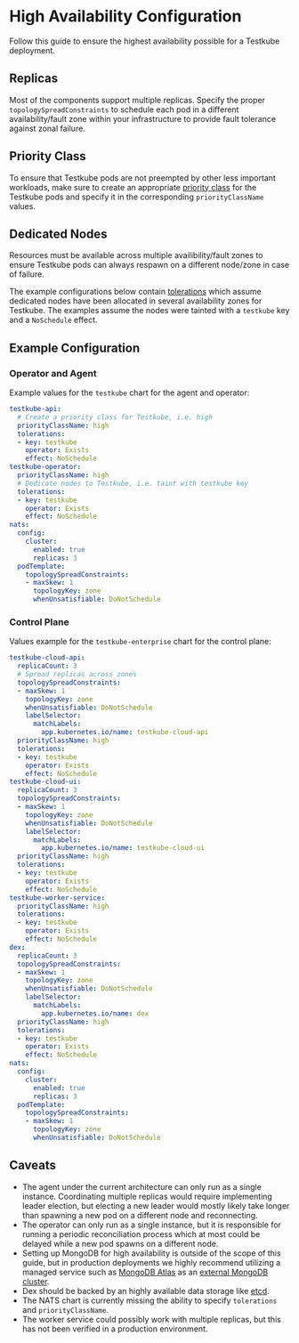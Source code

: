 # High Availability Configuration

Follow this guide to ensure the highest availability possible for a Testkube
deployment.

## Replicas

Most of the components support multiple replicas. Specify the proper
`topologySpreadConstraints` to schedule each pod in a different
availability/fault zone within your infrastructure to provide fault tolerance
against zonal failure.

## Priority Class

To ensure that Testkube pods are not preempted by other less important
workloads, make sure to create an appropriate [priority
class](https://kubernetes.io/docs/concepts/scheduling-eviction/pod-priority-preemption/)
for the Testkube pods and specify it in the corresponding `priorityClassName` values.

## Dedicated Nodes

Resources must be available across multiple availibility/fault zones to ensure
Testkube pods can always respawn on a different node/zone in case of failure.

The example configurations below contain
[tolerations](https://kubernetes.io/docs/concepts/scheduling-eviction/taint-and-toleration/)
which assume dedicated nodes have been allocated in several availability zones
for Testkube. The examples assume the nodes were tainted with a `testkube` key and
a `NoSchedule` effect.

## Example Configuration

### Operator and Agent

Example values for the `testkube` chart for the agent and operator:

```yaml {2-3,10-14}
testkube-api:
  # Create a priority class for Testkube, i.e. high
  priorityClassName: high
  tolerations:
  - key: testkube
    operator: Exists
    effect: NoSchedule
testkube-operator:
  priorityClassName: high
  # Dedicate nodes to Testkube, i.e. taint with testkube key
  tolerations:
  - key: testkube
    operator: Exists
    effect: NoSchedule
nats:
  config:
    cluster:
      enabled: true
      replicas: 3
  podTemplate:
    topologySpreadConstraints:
    - maxSkew: 1
      topologyKey: zone
      whenUnsatisfiable: DoNotSchedule
```

### Control Plane

Values example for the `testkube-enterprise` chart for the control plane:

```yaml {3-10}
testkube-cloud-api:
  replicaCount: 3
  # Spread replicas across zones
  topologySpreadConstraints:
  - maxSkew: 1
    topologyKey: zone
    whenUnsatisfiable: DoNotSchedule
    labelSelector:
      matchLabels:
        app.kubernetes.io/name: testkube-cloud-api
  priorityClassName: high
  tolerations:
  - key: testkube
    operator: Exists
    effect: NoSchedule
testkube-cloud-ui:
  replicaCount: 3
  topologySpreadConstraints:
  - maxSkew: 1
    topologyKey: zone
    whenUnsatisfiable: DoNotSchedule
    labelSelector:
      matchLabels:
        app.kubernetes.io/name: testkube-cloud-ui
  priorityClassName: high
  tolerations:
  - key: testkube
    operator: Exists
    effect: NoSchedule
testkube-worker-service:
  priorityClassName: high
  tolerations:
  - key: testkube
    operator: Exists
    effect: NoSchedule
dex:
  replicaCount: 3
  topologySpreadConstraints:
  - maxSkew: 1
    topologyKey: zone
    whenUnsatisfiable: DoNotSchedule
    labelSelector:
      matchLabels:
        app.kubernetes.io/name: dex
  priorityClassName: high
  tolerations:
  - key: testkube
    operator: Exists
    effect: NoSchedule
nats:
  config:
    cluster:
      enabled: true
      replicas: 3
  podTemplate:
    topologySpreadConstraints:
    - maxSkew: 1
      topologyKey: zone
      whenUnsatisfiable: DoNotSchedule
```

## Caveats

- The agent under the current architecture can only run as a single instance.
  Coordinating multiple replicas would require implementing leader election, but
electing a new leader would mostly likely take longer than spawning a new pod on
a different node and reconnecting.
- The operator can only run as a single instance, but it is responsible for
  running a periodic reconciliation process which at most could be delayed while
a new pod spawns on a different node.
- Setting up MongoDB for high availability is outside of the scope of this
  guide, but in production deployments we highly recommend utilizing a managed service
such as [MongoDB
Atlas](https://www.mongodb.com/products/platform/atlas-database) as an [external
MongoDB cluster](./mongodb-administration#using-an-external-mongodb-instance).
- Dex should be backed by an highly available data storage like
  [etcd](https://dexidp.io/docs/configuration/storage/#etcd).
- The NATS chart is currently missing the ability to specify `tolerations` and
  `priorityClassName`.
- The worker service could possibly work with multiple replicas, but this has
  not been verified in a production environment.
